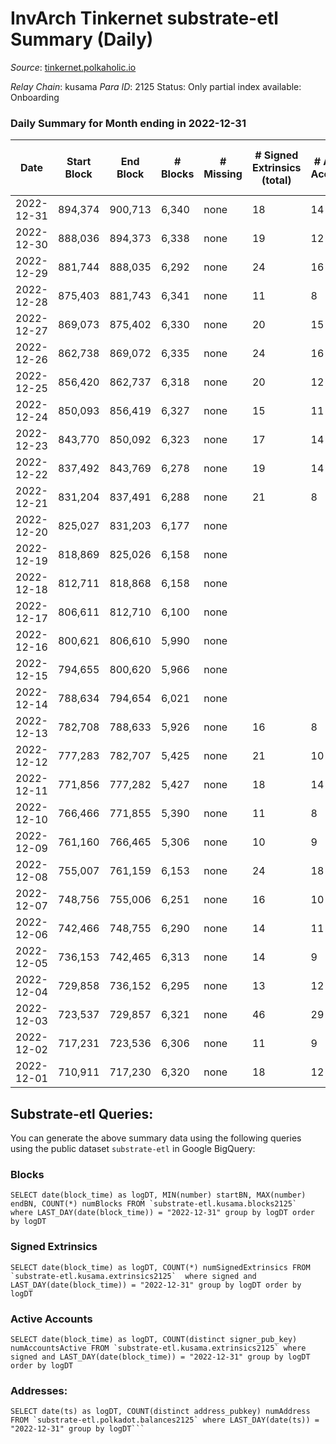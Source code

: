 # InvArch Tinkernet substrate-etl Summary (Daily)

_Source_: [tinkernet.polkaholic.io](https://tinkernet.polkaholic.io)

*Relay Chain*: kusama
*Para ID*: 2125
Status: Only partial index available: Onboarding


### Daily Summary for Month ending in 2022-12-31


| Date | Start Block | End Block | # Blocks | # Missing | # Signed Extrinsics (total) | # Active Accounts | # Addresses with Balances | # Events | # Transfers | # XCM Transfers In | # XCM Transfers Out |
| ---- | ----------- | --------- | -------- | --------- | --------------------------- | ----------------- | ------------------------- | -------- | ----------- | ------------------ | ------------------- |
| 2022-12-31 | 894,374 | 900,713 | 6,340 | none  | 18 | 14 | 1,808 | 13,255 | 440  | 1  | 1  |
| 2022-12-30 | 888,036 | 894,373 | 6,338 | none  | 19 | 12 | 1,808 | 13,259 | 422  | 5  | 6  |
| 2022-12-29 | 881,744 | 888,035 | 6,292 | none  | 24 | 16 | 1,807 | 13,197 | 422  | 5  | 6  |
| 2022-12-28 | 875,403 | 881,743 | 6,341 | none  | 11 | 8 | 1,807 | 13,051 | 270  | 5  | 1  |
| 2022-12-27 | 869,073 | 875,402 | 6,330 | none  | 20 | 15 | 1,806 | 13,313 | 482  | 4  | 10  |
| 2022-12-26 | 862,738 | 869,072 | 6,335 | none  | 24 | 16 | 1,805 | 13,444 | 588  | 3  | 6  |
| 2022-12-25 | 856,420 | 862,737 | 6,318 | none  | 20 | 12 | 1,805 | 13,280 | 482  | 3  | 5  |
| 2022-12-24 | 850,093 | 856,419 | 6,327 | none  | 15 | 11 | 1,805 | 13,139 | 373  | 1  | 1  |
| 2022-12-23 | 843,770 | 850,092 | 6,323 | none  | 17 | 14 | 1,802 | 13,125 | 341  | 3  | 3  |
| 2022-12-22 | 837,492 | 843,769 | 6,278 | none  | 19 | 14 | 1,802 | 13,140 | 410  | 9  | 7  |
| 2022-12-21 | 831,204 | 837,491 | 6,288 | none  | 21 | 8 | 1,801 | 13,246 | 489  | 7  | 6  |
| 2022-12-20 | 825,027 | 831,203 | 6,177 | none  |  |  | 1,801 |  |   | 1  | 1  |
| 2022-12-19 | 818,869 | 825,026 | 6,158 | none  |  |  | 1,801 |  |   | 2  | 1  |
| 2022-12-18 | 812,711 | 818,868 | 6,158 | none  |  |  |  |  |   | 3  | 7  |
| 2022-12-17 | 806,611 | 812,710 | 6,100 | none  |  |  |  |  |   | 7  | 5  |
| 2022-12-16 | 800,621 | 806,610 | 5,990 | none  |  |  |  |  |   |   | 3  |
| 2022-12-15 | 794,655 | 800,620 | 5,966 | none  |  |  |  |  |   |   | 4  |
| 2022-12-14 | 788,634 | 794,654 | 6,021 | none  |  |  |  |  |   |   |   |
| 2022-12-13 | 782,708 | 788,633 | 5,926 | none  | 16 | 8 | 1,793 | 11,588 | 374  | 1  | 4  |
| 2022-12-12 | 777,283 | 782,707 | 5,425 | none  | 21 | 10 | 1,793 | 11,378 | 369  |   | 9  |
| 2022-12-11 | 771,856 | 777,282 | 5,427 | none  | 18 | 14 |  | 11,427 | 438  | 1  | 4  |
| 2022-12-10 | 766,466 | 771,855 | 5,390 | none  | 11 | 8 | 1,793 | 11,099 | 233  | 1  | 2  |
| 2022-12-09 | 761,160 | 766,465 | 5,306 | none  | 10 | 9 | 1,793 | 10,976 | 286  |   | 2  |
| 2022-12-08 | 755,007 | 761,159 | 6,153 | none  | 24 | 18 | 1,793 | 13,083 | 598  | 1  | 4  |
| 2022-12-07 | 748,756 | 755,006 | 6,251 | none  | 16 | 10 | 1,793 | 12,967 | 326  | 5  | 5  |
| 2022-12-06 | 742,466 | 748,755 | 6,290 | none  | 14 | 11 | 1,793 | 13,087 | 388  | 3  | 6  |
| 2022-12-05 | 736,153 | 742,465 | 6,313 | none  | 14 | 9 | 1,793 | 13,107 | 372  |   | 4  |
| 2022-12-04 | 729,858 | 736,152 | 6,295 | none  | 13 | 12 | 1,793 | 13,066 | 379  |   | 1  |
| 2022-12-03 | 723,537 | 729,857 | 6,321 | none  | 46 | 29 | 1,793 | 13,641 | 665  |   | 8  |
| 2022-12-02 | 717,231 | 723,536 | 6,306 | none  | 11 | 9 | 1,793 | 12,985 | 286  |   | 1  |
| 2022-12-01 | 710,911 | 717,230 | 6,320 | none  | 18 | 12 | 1,793 | 13,170 | 387  |   | 6  |

## Substrate-etl Queries:
You can generate the above summary data using the following queries using the public dataset `substrate-etl` in Google BigQuery:


### Blocks
```
SELECT date(block_time) as logDT, MIN(number) startBN, MAX(number) endBN, COUNT(*) numBlocks FROM `substrate-etl.kusama.blocks2125`  where LAST_DAY(date(block_time)) = "2022-12-31" group by logDT order by logDT
```


### Signed Extrinsics
```
SELECT date(block_time) as logDT, COUNT(*) numSignedExtrinsics FROM `substrate-etl.kusama.extrinsics2125`  where signed and LAST_DAY(date(block_time)) = "2022-12-31" group by logDT order by logDT
```


### Active Accounts
```
SELECT date(block_time) as logDT, COUNT(distinct signer_pub_key) numAccountsActive FROM `substrate-etl.kusama.extrinsics2125` where signed and LAST_DAY(date(block_time)) = "2022-12-31" group by logDT order by logDT
```


### Addresses:
```
SELECT date(ts) as logDT, COUNT(distinct address_pubkey) numAddress FROM `substrate-etl.polkadot.balances2125` where LAST_DAY(date(ts)) = "2022-12-31" group by logDT```

